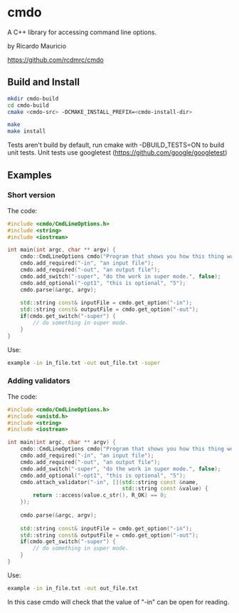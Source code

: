 # cmdo

A C++ library for accessing command line options.

by Ricardo Mauricio

https://github.com/rcdmrc/cmdo

## Build and Install

```bash
mkdir cmdo-build
cd cmdo-build
cmake <cmdo-src> -DCMAKE_INSTALL_PREFIX=<cmdo-install-dir>

make
make install
```

Tests aren't build by default, run cmake with -DBUILD_TESTS=ON to build unit 
tests. Unit tests use googletest (https://github.com/google/googletest)

## Examples

### Short version

The code:

```c++
#include <cmdo/CmdLineOptions.h>
#include <string>
#include <iostrean>

int main(int argc, char ** argv) {
    cmdo::CmdLineOptions cmdo("Program that shows you how this thing works.");
    cmdo.add_required("-in", "an input file");
    cmdo.add_required("-out", "an output file");
    cmdo.add_switch("-super", "do the work in super mode.", false);
    cmdo.add_optional("-opt1", "this is optional", "5");
    cmdo.parse(&argc, argv);
    
    std::string const& inputFile = cmdo.get_option("-in");    
    std::string const& outputFile = cmdo.get_option("-out");
    if(cmdo.get_switch("-super") {
        // do something in super mode.
    }
}
```

Use:

```bash
example -in in_file.txt -out out_file.txt -super
```

### Adding validators

The code:

```c++
#include <cmdo/CmdLineOptions.h>
#include <unistd.h>
#include <string>
#include <iostrean>

int main(int argc, char ** argv) {
    cmdo::CmdLineOptions cmdo("Program that shows you how this thing works.");
    cmdo.add_required("-in", "an input file");
    cmdo.add_required("-out", "an output file");
    cmdo.add_switch("-super", "do the work in super mode.", false);
    cmdo.add_optional("-opt1", "this is optional", "5");
    cmdo.attach_validator("-in", [](std::string const &name,
                                    std::string const &value) {
        return ::access(value.c_str(), R_OK) == 0;
    });
    
    cmdo.parse(&argc, argv);
    
    std::string const& inputFile = cmdo.get_option("-in");    
    std::string const& outputFile = cmdo.get_option("-out");
    if(cmdo.get_switch("-super") {
        // do something in super mode.
    }
}
```

Use:

```bash
example -in in_file.txt -out out_file.txt
```

In this case cmdo will check that the value of "-in" can be open for reading.